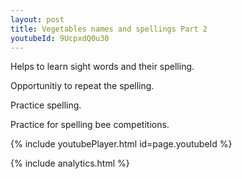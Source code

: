 ```yaml
---
layout: post
title: Vegetables names and spellings Part 2
youtubeId: 9UcpxdQ0u30
---
```

 
 
Helps to learn sight words and their spelling.

Opportunitiy to repeat the spelling. 

Practice spelling. 
 
Practice for spelling bee competitions. 
 
{% include youtubePlayer.html id=page.youtubeId %}
 
 
{% include analytics.html %}